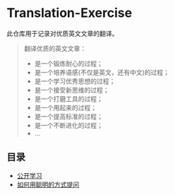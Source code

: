 # Translation-Exercise
此仓库用于记录对优质英文文章的翻译。

> 翻译优质的英文文章：
> - 是一个锻炼耐心的过程；
> - 是一个培养语感(不仅是英文，还有中文)的过程；
> - 是一个学习优秀思想的过程；
> - 是一个接受新思维的过程；
> - 是一个打磨工具的过程；
> - 是一个用起来的过程；
> - 是一个提高标准的过程；
> - 是一个不断进化的过程；
> - ...

## 目录
- [公开学习](https://github.com/RunJavaCode/Translation-Exercise/blob/master/%E3%80%8A%E5%85%AC%E5%BC%80%E5%AD%A6%E4%B9%A0%E3%80%8B.md)
- [如何用聪明的方式提问](https://github.com/RunJavaCode/Translation-Exercise/blob/master/%E3%80%8A%E5%A6%82%E4%BD%95%E7%94%A8%E8%81%AA%E6%98%8E%E7%9A%84%E6%96%B9%E5%BC%8F%E6%8F%90%E9%97%AE%E3%80%8B.md)
